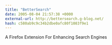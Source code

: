 ```yaml
---
title: "BetterSearch"
date: 2005-08-04 21:57:38 +0000
external-url: http://bettersearch.g-blog.net/
hash: c580ab9c9c34b2dbe0afc80f1083f9e1
---
```


A Firefox Extension For Enhancing Search Engines
